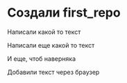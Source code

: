 ﻿# Создали first_repo

Написали какой то текст

Написали еще какой то текст

И еще, чтоб наверняка

Добавили текст через браузер
